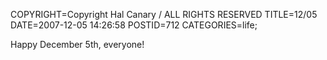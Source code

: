 COPYRIGHT=Copyright Hal Canary / ALL RIGHTS RESERVED
TITLE=12/05
DATE=2007-12-05 14:26:58
POSTID=712
CATEGORIES=life;

Happy December 5th, everyone!
